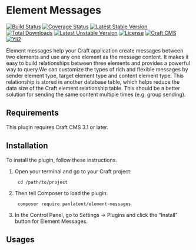 Element Messages
================
[![Build Status](https://travis-ci.org/panlatent/element-messages.svg)](https://travis-ci.org/panlatent/element-messages)
[![Coverage Status](https://coveralls.io/repos/github/panlatent/element-messages/badge.svg?branch=master)](https://coveralls.io/github/panlatent/element-messages?branch=master)
[![Latest Stable Version](https://poser.pugx.org/panlatent/element-messages/v/stable.svg)](https://packagist.org/packages/panlatent/element-messages)
[![Total Downloads](https://poser.pugx.org/panlatent/element-messages/downloads.svg)](https://packagist.org/packages/panlatent/element-messages) 
[![Latest Unstable Version](https://poser.pugx.org/panlatent/element-messages/v/unstable.svg)](https://packagist.org/packages/panlatent/element-messages)
[![License](https://poser.pugx.org/panlatent/element-messages/license.svg)](https://packagist.org/packages/panlatent/element-messages)
[![Craft CMS](https://img.shields.io/badge/Powered_by-Craft_CMS-orange.svg?style=flat)](https://craftcms.com/)
[![Yii2](https://img.shields.io/badge/Powered_by-Yii_Framework-green.svg?style=flat)](https://www.yiiframework.com/)

Element messages help your Craft application create messages between two elements and use any one element as the message 
content. It makes it easy to build relationships between three elements and provides a powerful way to query.We can 
customize the types of rich and flexible messages by sender element type, target element type and content element type. 
This relationship is stored in another database table, which helps reduce the data size of the Craft element 
relationship table. This should be a better solution for sending the same content multiple times (e.g. group sending).

Requirements
------------

This plugin requires Craft CMS 3.1 or later.

Installation
------------

To install the plugin, follow these instructions.

1. Open your terminal and go to your Craft project:

        cd /path/to/project

2. Then tell Composer to load the plugin:

        composer require panlatent/element-messages

3. In the Control Panel, go to Settings → Plugins and click the “Install” button for Element Messages.

Usages
------
